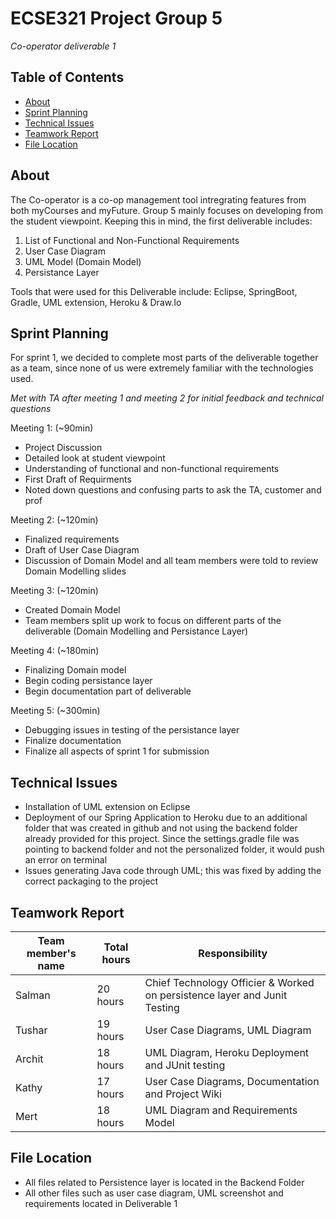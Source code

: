 # ECSE321 Project Group 5
*Co-operator deliverable 1* 

## Table of Contents
* [About](#about)
* [Sprint Planning](#sprint-planning)
* [Technical Issues](#technical-issues)
* [Teamwork Report](#teamwork-report)
* [File Location](#file-location)


## About
The Co-operator is a co-op management tool intregrating features from both myCourses and myFuture. Group 5 mainly focuses on developing from the student viewpoint. Keeping this in mind, the first deliverable includes: 

1. List of Functional and Non-Functional Requirements
2. User Case Diagram
3. UML Model (Domain Model)
4. Persistance Layer

Tools that were used for this Deliverable include: Eclipse, SpringBoot, Gradle, UML extension, Heroku & Draw.Io

## Sprint Planning
For sprint 1, we decided to complete most parts of the deliverable together as a team, since none of us were extremely familiar with the technologies used.

*Met with TA after meeting 1 and meeting 2 for initial feedback and technical questions*

Meeting 1: (~90min)
- Project Discussion
- Detailed look at student viewpoint
- Understanding of functional and non-functional requirements
- First Draft of Requirments
- Noted down questions and confusing parts to ask the TA, customer and prof

Meeting 2: (~120min)
- Finalized requirements
- Draft of User Case Diagram
- Discussion of Domain Model and all team members were told to review Domain Modelling slides

Meeting 3: (~120min)
- Created Domain Model
- Team members split up work to focus on different parts of the deliverable (Domain Modelling and Persistance Layer)

Meeting 4: (~180min)
- Finalizing Domain model
- Begin coding persistance layer
- Begin documentation part of deliverable

Meeting 5: (~300min)
- Debugging issues in testing of the persistance layer 
- Finalize documentation
- Finalize all aspects of sprint 1 for submission

## Technical Issues
- Installation of UML extension on Eclipse
- Deployment of our Spring Application to Heroku due to an additional folder that was created in github and not using the backend folder     already provided for this project. Since the settings.gradle file was pointing to backend folder and not the personalized folder, it       would push an error on terminal
- Issues generating Java code through UML; this was fixed by adding the correct packaging to the project

## Teamwork Report

|Team member's name|Total hours|Responsibility          |
|------------------|-----------|----------------------- |
|Salman            |   20 hours|Chief Technology Officier & Worked on persistence layer and Junit Testing
|Tushar            |   19 hours|User Case Diagrams, UML Diagram |
|Archit            |   18 hours|UML Diagram, Heroku Deployment and JUnit testing         |
|Kathy             |   17 hours|User Case Diagrams, Documentation and Project Wiki        |
|Mert              |   18 hours|UML Diagram and Requirements Model                        |

## File Location 
- All files related to Persistence layer is located in the Backend Folder
- All other files such as user case diagram, UML screenshot and requirements located in Deliverable 1


